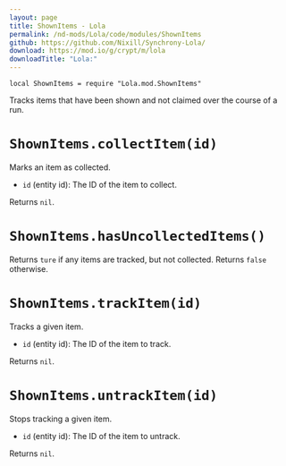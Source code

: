 ```yaml
---
layout: page
title: ShownItems - Lola
permalink: /nd-mods/Lola/code/modules/ShownItems
github: https://github.com/Nixill/Synchrony-Lola/
download: https://mod.io/g/crypt/m/lola
downloadTitle: "Lola:"
---
```


`local ShownItems = require "Lola.mod.ShownItems"`

Tracks items that have been shown and not claimed over the course of a run.


# `ShownItems.collectItem(id)`
Marks an item as collected.

- `id` (entity id): The ID of the item to collect.

Returns `nil`.


# `ShownItems.hasUncollectedItems()`
Returns `ture` if any items are tracked, but not collected. Returns `false` otherwise.


# `ShownItems.trackItem(id)`
Tracks a given item.

- `id` (entity id): The ID of the item to track.

Returns `nil`.


# `ShownItems.untrackItem(id)`
Stops tracking a given item.

- `id` (entity id): The ID of the item to untrack.

Returns `nil`.